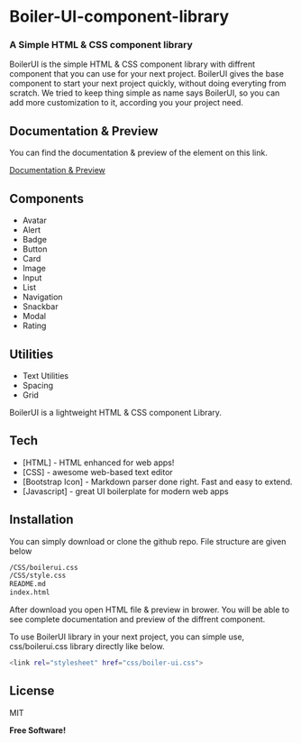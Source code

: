 # Boiler-UI-component-library
### A Simple HTML & CSS component library

BoilerUI is the simple HTML & CSS component library with diffrent component that you can use for your next project.
BoilerUI gives the base component to start your next project quickly, without doing everyting from scratch.
We tried to keep thing simple as name says BoilerUI, so you can add more customization to it, according you your project need.

## Documentation & Preview

You can find the documentation & preview of the element on this link. 

[Documentation & Preview](https://sanketr43.github.io/Boiler-UI-component-library/index.html)


## Components
- Avatar
- Alert
- Badge
- Button
- Card
- Image
- Input
- List
- Navigation
- Snackbar
- Modal
- Rating

## Utilities
- Text Utilities
- Spacing
- Grid

BoilerUI is a lightweight HTML & CSS component Library.

## Tech

- [HTML] - HTML enhanced for web apps!
- [CSS] - awesome web-based text editor
- [Bootstrap Icon] - Markdown parser done right. Fast and easy to extend.
- [Javascript] - great UI boilerplate for modern web apps

## Installation

You can simply download or clone the github repo.
File structure are given below

```sh
/CSS/boilerui.css
/CSS/style.css
README.md
index.html
```

After download you open HTML file & preview in brower. You will be able to see complete documentation and preview of the diffrent component.

To use BoilerUI library in your next project, you can simple use, css/boilerui.css library directly like below.

```sh
<link rel="stylesheet" href="css/boiler-ui.css">
```


## License

MIT

**Free Software!**
